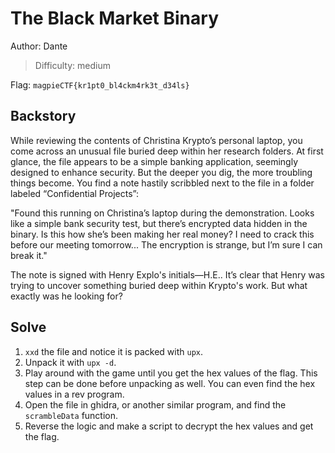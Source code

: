 # The Black Market Binary

Author: Dante 

>Difficulty: medium

Flag: `magpieCTF{kr1pt0_bl4ckm4rk3t_d34ls}`

## Backstory

While reviewing the contents of Christina Krypto’s personal laptop, you come across an unusual file buried deep within her research folders.
At first glance, the file appears to be a simple banking application, seemingly designed to enhance security. But the deeper
you dig, the more troubling things become. You find a note hastily scribbled next to the file in a folder labeled “Confidential Projects”:

"Found this running on Christina’s laptop during the demonstration. Looks like a simple bank security test, but there’s encrypted data hidden in the binary.
Is this how she’s been making her real money? I need to crack this before our meeting tomorrow... The encryption is strange, but I’m sure I can break it."

The note is signed with Henry Explo's initials—H.E.. It’s clear that Henry was trying to uncover something buried deep within Krypto's work. But what exactly was he looking for?

## Solve

1. `xxd` the file and notice it is packed with `upx`.
2. Unpack it with `upx -d`.
3. Play around with the game until you get the hex values of the flag. This step can be done before unpacking as well. You can even find the 
hex values in a rev program.
4. Open the file in ghidra, or another similar program, and find the `scrambleData` function.
5. Reverse the logic and make a script to decrypt the hex values and get the flag. 

